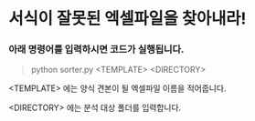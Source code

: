 # 서식이 잘못된 엑셀파일을 찾아내라!

### 아래 명령어를 입력하시면 코드가 실행됩니다.

>python sorter.py <TEMPLATE\> <DIRECTORY\>

<TEMPLATE\> 에는 양식 견본이 될 엑셀파일 이름을 적어줍니다.

<DIRECTORY\> 에는 분석 대상 폴더를 입력합니다.
